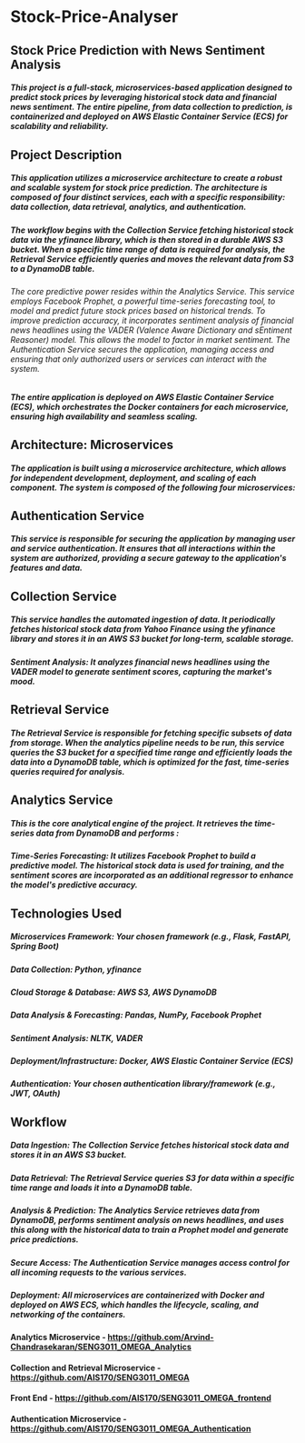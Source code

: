 # Stock-Price-Analyser

## Stock Price Prediction with News Sentiment Analysis
##### This project is a full-stack, microservices-based application designed to predict stock prices by leveraging historical stock data and financial news sentiment. The entire pipeline, from data collection to prediction, is containerized and deployed on AWS Elastic Container Service (ECS) for scalability and reliability.

## Project Description
##### This application utilizes a microservice architecture to create a robust and scalable system for stock price prediction. The architecture is composed of four distinct services, each with a specific responsibility: data collection, data retrieval, analytics, and authentication.
##### The workflow begins with the Collection Service fetching historical stock data via the yfinance library, which is then stored in a durable AWS S3 bucket. When a specific time range of data is required for analysis, the Retrieval Service efficiently queries and moves the relevant data from S3 to a DynamoDB table.
###### The core predictive power resides within the Analytics Service. This service employs Facebook Prophet, a powerful time-series forecasting tool, to model and predict future stock prices based on historical trends. To improve prediction accuracy, it incorporates sentiment analysis of financial news headlines using the VADER (Valence Aware Dictionary and sEntiment Reasoner) model. This allows the model to factor in market sentiment. The Authentication Service secures the application, managing access and ensuring that only authorized users or services can interact with the system.
##### The entire application is deployed on AWS Elastic Container Service (ECS), which orchestrates the Docker containers for each microservice, ensuring high availability and seamless scaling.

## Architecture: Microservices
##### The application is built using a microservice architecture, which allows for independent development, deployment, and scaling of each component. The system is composed of the following four microservices:

## Authentication Service
##### This service is responsible for securing the application by managing user and service authentication. It ensures that all interactions within the system are authorized, providing a secure gateway to the application's features and data.

## Collection Service
##### This service handles the automated ingestion of data. It periodically fetches historical stock data from Yahoo Finance using the yfinance library and stores it in an AWS S3 bucket for long-term, scalable storage.
##### Sentiment Analysis: It analyzes financial news headlines using the VADER model to generate sentiment scores, capturing the market's mood.


## Retrieval Service
##### The Retrieval Service is responsible for fetching specific subsets of data from storage. When the analytics pipeline needs to be run, this service queries the S3 bucket for a specified time range and efficiently loads the data into a DynamoDB table, which is optimized for the fast, time-series queries required for analysis.

## Analytics Service
##### This is the core analytical engine of the project. It retrieves the time-series data from DynamoDB and performs : 
##### Time-Series Forecasting: It utilizes Facebook Prophet to build a predictive model. The historical stock data is used for training, and the sentiment scores are incorporated as an additional regressor to enhance the model's predictive accuracy.

## Technologies Used
##### Microservices Framework: Your chosen framework (e.g., Flask, FastAPI, Spring Boot)
##### Data Collection: Python, yfinance
##### Cloud Storage & Database: AWS S3, AWS DynamoDB
##### Data Analysis & Forecasting: Pandas, NumPy, Facebook Prophet
##### Sentiment Analysis: NLTK, VADER
##### Deployment/Infrastructure: Docker, AWS Elastic Container Service (ECS)
##### Authentication: Your chosen authentication library/framework (e.g., JWT, OAuth)

## Workflow
##### Data Ingestion: The Collection Service fetches historical stock data and stores it in an AWS S3 bucket.
##### Data Retrieval: The Retrieval Service queries S3 for data within a specific time range and loads it into a DynamoDB table.
##### Analysis & Prediction: The Analytics Service retrieves data from DynamoDB, performs sentiment analysis on news headlines, and uses this along with the historical data to train a Prophet model and generate price predictions.
##### Secure Access: The Authentication Service manages access control for all incoming requests to the various services.
##### Deployment: All microservices are containerized with Docker and deployed on AWS ECS, which handles the lifecycle, scaling, and networking of the containers.

#### Analytics Microservice - https://github.com/Arvind-Chandrasekaran/SENG3011_OMEGA_Analytics
#### Collection and Retrieval Microservice - https://github.com/AIS170/SENG3011_OMEGA
#### Front End - https://github.com/AIS170/SENG3011_OMEGA_frontend
#### Authentication Microservice - https://github.com/AIS170/SENG3011_OMEGA_Authentication
